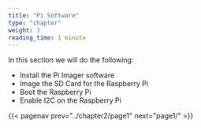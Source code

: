 ```yaml
---
title: "Pi Software"
type: "chapter"
weight: 3
reading_time: 1 minute
---
```


In this section we will do the following:

- Install the Pi Imager software
- Image the SD Card for the Raspberry Pi
- Boot the Raspberry Pi
- Enable I2C on the Raspberry Pi

{{< pagenav prev="../chapter2/page1" next="page1/" >}}